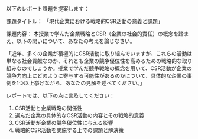 以下のレポート課題を提案します：

課題タイトル：
「現代企業における戦略的CSR活動の意義と課題」

課題内容：
本授業で学んだ企業戦略とCSR（企業の社会的責任）の概念を踏まえ、以下の問いについて、あなたの考えを論じなさい。

「近年、多くの企業が積極的にCSR活動に取り組んでいますが、これらの活動は単なる社会貢献なのか、それとも企業の競争優位性を高めるための戦略的な取り組みなのでしょうか。授業で学んだ競争戦略の概念を用いて、CSR活動が企業の競争力向上にどのように寄与する可能性があるのかについて、具体的な企業の事例を1つ以上挙げながら、あなたの見解を述べてください。」

レポートでは、以下の点に言及してください：
1. CSR活動と企業戦略の関係性
2. 選んだ企業の具体的なCSR活動の内容とその戦略的意義
3. CSR活動が企業の競争優位性に与える影響
4. 戦略的CSR活動を実施する上での課題と解決策